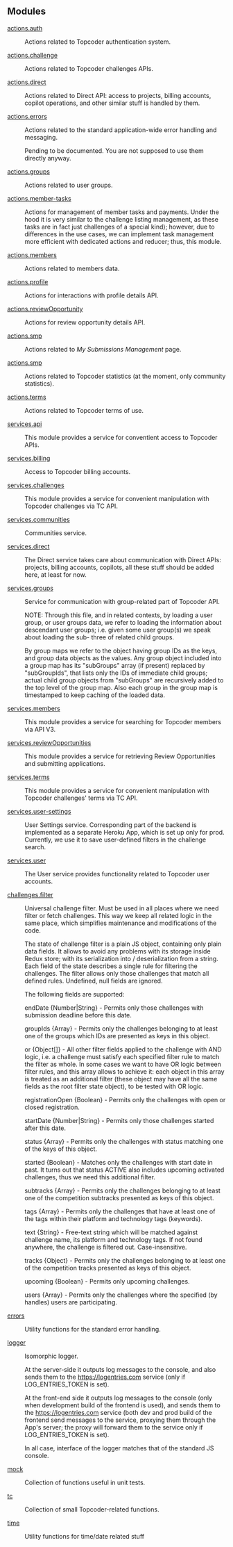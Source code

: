 ## Modules

<dl>
<dt>
<a href="actions.auth.md">actions.auth</a></dt>
<dd><p>Actions related to Topcoder authentication system.</p>
</dd>
<dt>
<a href="actions.challenge.md">actions.challenge</a></dt>
<dd><p>Actions related to Topcoder challenges APIs.</p>
</dd>
<dt>
<a href="actions.direct.md">actions.direct</a></dt>
<dd><p>Actions related to Direct API: access to projects, billing accounts,
copilot operations, and other similar stuff is handled by them.</p>
</dd>
<dt>
<a href="actions.errors.md">actions.errors</a></dt>
<dd><p>Actions related to the standard application-wide error handling and
messaging.</p>
<p>Pending to be documented. You are not supposed to use them directly anyway.</p>
</dd>
<dt>
<a href="actions.groups.md">actions.groups</a></dt>
<dd><p>Actions related to user groups.</p>
</dd>
<dt>
<a href="actions.member-tasks.md">actions.member-tasks</a></dt>
<dd><p>Actions for management of member tasks and payments. Under the hood it
is very similar to the challenge listing management, as these tasks are in
fact just challenges of a special kind); however, due to differences in the
use cases, we can implement task management more efficient with dedicated
actions and reducer; thus, this module.</p>
</dd>
<dt>
<a href="actions.members.md">actions.members</a></dt>
<dd><p>Actions related to members data.</p>
</dd>
<dt>
<a href="actions.profile.md">actions.profile</a></dt>
<dd><p>Actions for interactions with profile details API.</p>
</dd>
<dt>
<a href="actions.reviewOpportunity.md">actions.reviewOpportunity</a></dt>
<dd><p>Actions for review opportunity details API.</p>
</dd>
<dt>
<a href="actions.smp.md">actions.smp</a></dt>
<dd><p>Actions related to <em>My Submissions Management</em> page.</p>
</dd>
<dt>
<a href="actions.smp.md">actions.smp</a></dt>
<dd><p>Actions related to Topcoder statistics (at the moment, only community
 statistics).</p>
</dd>
<dt>
<a href="actions.terms.md">actions.terms</a></dt>
<dd><p>Actions related to Topcoder terms of use.</p>
</dd>
<dt>
<a href="services.api.md">services.api</a></dt>
<dd><p>This module provides a service for conventient access to Topcoder APIs.</p>
</dd>
<dt>
<a href="services.billing.md">services.billing</a></dt>
<dd><p>Access to Topcoder billing accounts.</p>
</dd>
<dt>
<a href="services.challenges.md">services.challenges</a></dt>
<dd><p>This module provides a service for convenient manipulation with
 Topcoder challenges via TC API.</p>
</dd>
<dt>
<a href="services.communities.md">services.communities</a></dt>
<dd><p>Communities service.</p>
</dd>
<dt>
<a href="services.direct.md">services.direct</a></dt>
<dd><p>The Direct service takes care about communication with Direct APIs:
 projects, billing accounts, copilots, all these stuff should be added here,
 at least for now.</p>
</dd>
<dt>
<a href="services.groups.md">services.groups</a></dt>
<dd><p>Service for communication with group-related part of Topcoder API.</p>
<p>NOTE: Through this file, and in related contexts, by loading a user group,
or user groups data, we refer to loading the information about descendant
user groups; i.e. given some user group(s) we speak about loading the sub-
three of related child groups.</p>
<p>By group maps we refer to the object having group IDs as the keys, and
group data objects as the values. Any group object included into a group map
has its &quot;subGroups&quot; array (if present) replaced by &quot;subGroupIds&quot;, that lists
only the IDs of immediate child groups; actual child group objects from
&quot;subGroups&quot; are recursively added to the top level of the group map.
Also each group in the group map is timestamped to keep caching of
the loaded data.</p>
</dd>
<dt>
<a href="services.members.md">services.members</a></dt>
<dd><p>This module provides a service for searching for Topcoder
members via API V3.</p>
</dd>
<dt>
<a href="services.reviewOpportunities.md">services.reviewOpportunities</a></dt>
<dd><p>This module provides a service for retrieving Review Opportunities and
submitting applications.</p>
</dd>
<dt>
<a href="services.terms.md">services.terms</a></dt>
<dd><p>This module provides a service for convenient manipulation with
Topcoder challenges&#39; terms via TC API.</p>
</dd>
<dt>
<a href="services.user-settings.md">services.user-settings</a></dt>
<dd><p>User Settings service. Corresponding part of the backend is
implemented as a separate Heroku App, which is set up only for prod.
Currently, we use it to save user-defined filters in the challenge search.</p>
</dd>
<dt>
<a href="services.user.md">services.user</a></dt>
<dd><p>The User service provides functionality related to Topcoder user
 accounts.</p>
</dd>
<dt>
<a href="challenges.filter.md">challenges.filter</a></dt>
<dd><p>Universal challenge filter. Must be used in all places where we need filter
or fetch challenges. This way we keep all related logic in the same place,
which simplifies maintenance and modifications of the code.</p>
<p>The state of challenge filter is a plain JS object, containing only plain
data fields. It allows to avoid any problems with its storage inside Redux
store; with its serialization into / deserialization from a string. Each
field of the state describes a single rule for filtering the challenges.
The filter allows only those challenges that match all defined rules.
Undefined, null fields are ignored.</p>
<p>The following fields are supported:</p>
<p>endDate {Number|String} - Permits only those challenges with submission
deadline before this date.</p>
<p>groupIds {Array} - Permits only the challenges belonging to at least one
of the groups which IDs are presented as keys in this object.</p>
<p>or {Object[]} - All other filter fields applied to the challenge with AND
logic, i.e. a challenge must satisfy each specified filter rule to match the
filter as whole. In some cases we want to have OR logic between filter rules,
and this array allows to achieve it: each object in this array is treated as
an additional filter (these object may have all the same fields as the root
filter state object), to be tested with OR logic.</p>
<p>registrationOpen {Boolean} - Permits only the challenges with open or closed
registration.</p>
<p>startDate {Number|String} - Permits only those challenges started after this
date.</p>
<p>status {Array} - Permits only the challenges with status matching one of
the keys of this object.</p>
<p>started {Boolean} - Matches only the challenges with start date in past.
It turns out that status ACTIVE also includes upcoming activated challenges,
thus we need this additional filter.</p>
<p>subtracks {Array} - Permits only the challenges belonging to at least one
of the competition subtracks presented as keys of this object.</p>
<p>tags {Array} - Permits only the challenges that have at least one of the
tags within their platform and technology tags (keywords).</p>
<p>text {String} - Free-text string which will be matched against challenge
name, its platform and technology tags. If not found anywhere, the challenge
is filtered out. Case-insensitive.</p>
<p>tracks {Object} - Permits only the challenges belonging to at least one of
the competition tracks presented as keys of this object.</p>
<p>upcoming {Boolean} - Permits only upcoming challenges.</p>
<p>users {Array} - Permits only the challenges where the specified (by handles)
users are participating.</p>
</dd>
<dt>
<a href="errors.md">errors</a></dt>
<dd><p>Utility functions for the standard error handling.</p>
</dd>
<dt>
<a href="logger.md">logger</a></dt>
<dd><p>Isomorphic logger.</p>
<p>At the server-side it outputs log messages to the console, and also sends
them to the <a href="https://logentries.com">https://logentries.com</a> service (only if LOG_ENTRIES_TOKEN is
set).</p>
<p>At the front-end side it outputs log messages to the console (only when
development build of the frontend is used), and sends them to the
<a href="https://logentries.com">https://logentries.com</a> service (both dev and prod build of the frontend
send messages to the service, proxying them through the App&#39;s server;
the proxy will forward them to the service only if LOG_ENTRIES_TOKEN is set).</p>
<p>In all case, interface of the logger matches that of the standard JS console.</p>
</dd>
<dt>
<a href="mock.md">mock</a></dt>
<dd><p>Collection of functions useful in unit tests.</p>
</dd>
<dt>
<a href="tc.md">tc</a></dt>
<dd><p>Collection of small Topcoder-related functions.</p>
</dd>
<dt>
<a href="time.md">time</a></dt>
<dd><p>Utility functions for time/date related stuff</p>
</dd>
</dl>

